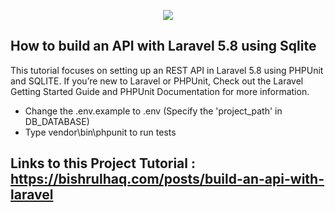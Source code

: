 <p align="center"><img src="https://laravel.com/assets/img/components/logo-laravel.svg"></p>

## How to build an API with Laravel 5.8 using Sqlite

This tutorial focuses on setting up an REST API in Laravel 5.8 using PHPUnit and SQLITE. If you’re new to Laravel or PHPUnit, Check out the Laravel Getting Started Guide and PHPUnit Documentation for more information.

- Change the .env.example to .env (Specify the 'project_path' in DB_DATABASE)
- Type vendor\bin\phpunit to run tests

## Links to this Project Tutorial : https://bishrulhaq.com/posts/build-an-api-with-laravel

